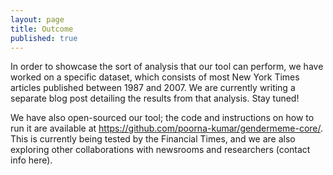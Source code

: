 ```yaml
---
layout: page
title: Outcome
published: true
---
```


In order to showcase the sort of analysis that our tool can perform, we have worked on a specific dataset, which consists of most New York Times articles published between 1987 and 2007. We are currently writing a separate blog post detailing the results from that analysis. Stay tuned!

We have also open-sourced our tool; the code and instructions on how to run it are available at https://github.com/poorna-kumar/gendermeme-core/. This is currently being tested by the Financial Times, and we are also exploring other collaborations with newsrooms and researchers (contact info here<INSERT LINK>). 